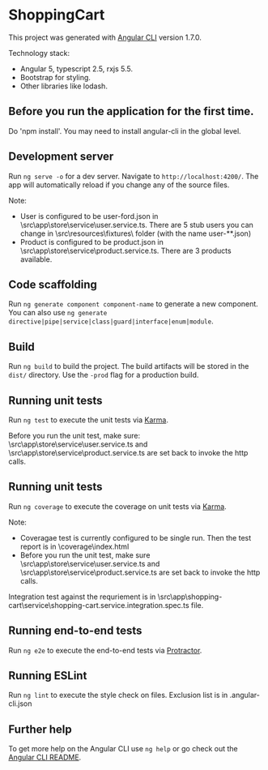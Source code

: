 # ShoppingCart

This project was generated with [Angular CLI](https://github.com/angular/angular-cli) version 1.7.0.
 
Technology stack:
- Angular 5, typescript 2.5, rxjs 5.5.
- Bootstrap for styling.
- Other libraries like lodash.

## Before you run the application for the first time.

Do 'npm install'. You may need to install angular-cli in the global level.

## Development server

Run `ng serve -o` for a dev server. Navigate to `http://localhost:4200/`. The app will automatically reload if you change any of the source files.

Note:
- User is configured to be user-ford.json in \src\app\store\service\user.service.ts. There are 5 stub users you can change in \src\resources\fixtures\ folder (with the name user-**.json)
- Product is configured to be product.json in \src\app\store\service\product.service.ts. There are 3 products available.


## Code scaffolding

Run `ng generate component component-name` to generate a new component. You can also use `ng generate directive|pipe|service|class|guard|interface|enum|module`.

## Build

Run `ng build` to build the project. The build artifacts will be stored in the `dist/` directory. Use the `-prod` flag for a production build.

## Running unit tests

Run `ng test` to execute the unit tests via [Karma](https://karma-runner.github.io).

Before you run the unit test, make sure:
\src\app\store\service\user.service.ts and \src\app\store\service\product.service.ts are set back to invoke the http calls.
 

## Running unit tests

Run `ng coverage` to execute the coverage on unit tests via [Karma](https://karma-runner.github.io). 

Note:
- Coveragae test is currently configured to be single run. Then the test report is in \coverage\index.html 
- Before you run the unit test, make sure \src\app\store\service\user.service.ts and \src\app\store\service\product.service.ts are set back to invoke the http calls.

Integration test against the requriement is in \src\app\shopping-cart\service\shopping-cart.service.integration.spec.ts file.

## Running end-to-end tests

Run `ng e2e` to execute the end-to-end tests via [Protractor](http://www.protractortest.org/).

## Running ESLint

Run `ng lint` to execute the style check on files. Exclusion list is in .angular-cli.json 

## Further help

To get more help on the Angular CLI use `ng help` or go check out the [Angular CLI README](https://github.com/angular/angular-cli/blob/master/README.md).


